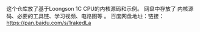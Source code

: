 这个仓库放了基于Loongson 1C CPU的内核源码和示例。
网盘中存放了 内核源码、必要的工具链、学习视频、电路图等 。
百度网盘地址：链接：https://pan.baidu.com/s/1rakedLa
